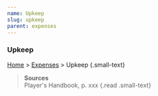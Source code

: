 ```yaml
---
name: Upkeep
slug: upkeep
parent: expenses
---
```

### Upkeep
[Home](dm-operations-center) > [Expenses](expenses) > Upkeep {.small-text}

> **Sources** <br/>
> Player's Handbook, p. xxx
{.read .small-text}